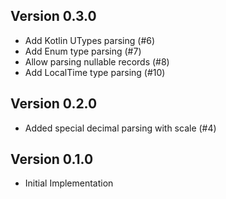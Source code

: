 ## Version 0.3.0
- Add Kotlin UTypes parsing (#6)
- Add Enum type parsing (#7)
- Allow parsing nullable records (#8)
- Add LocalTime type parsing (#10)

## Version 0.2.0

- Added special decimal parsing with scale (#4)

## Version 0.1.0

- Initial Implementation
